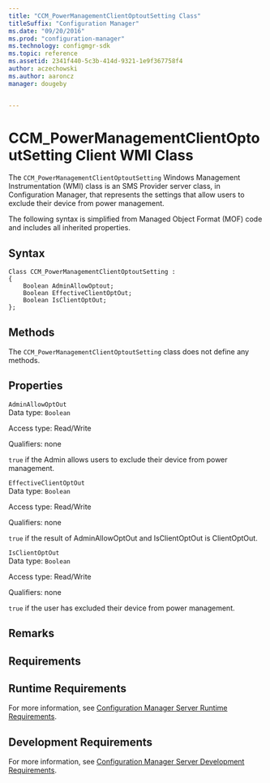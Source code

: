 ```yaml
---
title: "CCM_PowerManagementClientOptoutSetting Class"
titleSuffix: "Configuration Manager"
ms.date: "09/20/2016"
ms.prod: "configuration-manager"
ms.technology: configmgr-sdk
ms.topic: reference
ms.assetid: 2341f440-5c3b-414d-9321-1e9f367758f4
author: aczechowski
ms.author: aaroncz
manager: dougeby


---
```

# CCM_PowerManagementClientOptoutSetting Client WMI Class
The `CCM_PowerManagementClientOptoutSetting` Windows Management Instrumentation (WMI) class is an SMS Provider server class, in Configuration Manager, that represents the settings that allow users to exclude their device from power management.   

 The following syntax is simplified from Managed Object Format (MOF) code and includes all inherited properties.  

## Syntax  

```  
Class CCM_PowerManagementClientOptoutSetting :    
{  
    Boolean AdminAllowOptout;  
    Boolean EffectiveClientOptOut;  
    Boolean IsClientOptOut;  
};  
```  

## Methods  
 The `CCM_PowerManagementClientOptoutSetting` class does not define any methods.  

## Properties  
 `AdminAllowOptOut`  
 Data type: `Boolean`  

 Access type: Read/Write  

 Qualifiers: none  

 `true` if the Admin allows users to exclude their device from power management.    

 `EffectiveClientOptOut`  
 Data type: `Boolean`  

 Access type: Read/Write  

 Qualifiers: none  

 `true` if the result of AdminAllowOptOut and IsClientOptOut is ClientOptOut.    

 `IsClientOptOut`  
 Data type: `Boolean`  

 Access type: Read/Write  

 Qualifiers: none  

 `true` if the user has excluded their device from power management.    

## Remarks  

## Requirements  

## Runtime Requirements  
 For more information, see [Configuration Manager Server Runtime Requirements](../../../../../develop/core/reqs/server-runtime-requirements.md).  

## Development Requirements  
 For more information, see [Configuration Manager Server Development Requirements](../../../../../develop/core/reqs/server-development-requirements.md).
